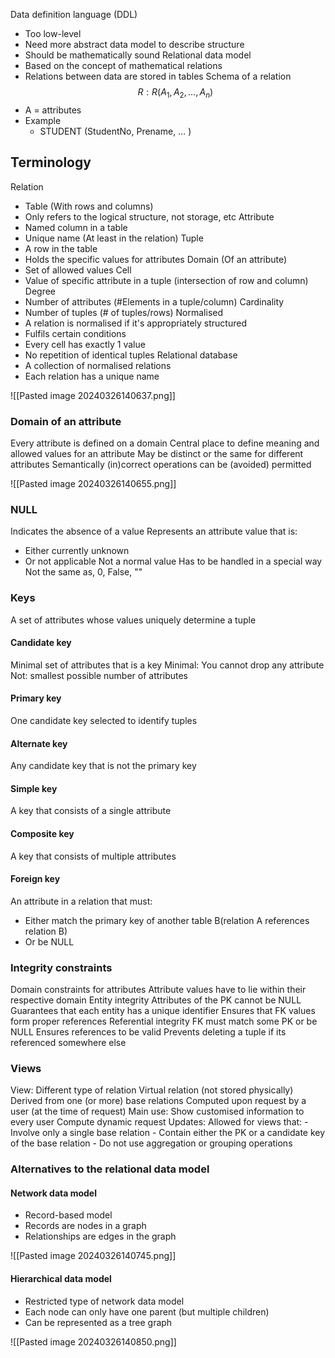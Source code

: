 Data definition language (DDL)
- Too low-level
- Need more abstract data model to describe structure
- Should be mathematically sound
Relational data model
- Based on the concept of mathematical relations
- Relations between data are stored in tables
Schema of a relation 
$$
R:R(A_1, A_2, ..., A_n)
$$
- A = attributes
- Example
	- STUDENT (StudentNo, Prename, … )

## Terminology
Relation
- Table (With rows and columns)
- Only refers to the logical structure, not storage, etc
Attribute
- Named column in a table
- Unique name (At least in the relation)
Tuple
- A row in the table
- Holds the specific values for attributes
Domain (Of an attribute)
- Set of allowed values
Cell
- Value of specific attribute in a tuple (intersection of row and column)
Degree
- Number of attributes (#Elements in a tuple/column)
Cardinality
- Number of tuples (# of tuples/rows)
Normalised
- A relation is normalised if it's appropriately structured
- Fulfils certain conditions
- Every cell has exactly 1 value
- No repetition of identical tuples
Relational database
- A collection of normalised relations
- Each relation has a unique name

![[Pasted image 20240326140637.png]]

### Domain of an attribute
Every attribute is defined on a domain
Central place to define meaning and allowed values for an attribute
May be distinct or the same for different attributes
Semantically (in)correct operations can be (avoided) permitted

![[Pasted image 20240326140655.png]]

### NULL
Indicates the absence of a value
Represents an attribute value that is:
- Either currently unknown
- Or not applicable
Not a normal value
Has to be handled in a special way
Not the same as, 0, False, ""

### Keys
A set of attributes whose values uniquely determine a tuple
#### Candidate key
Minimal set of attributes that is a key
Minimal: You cannot drop any attribute
Not: smallest possible number of attributes

#### Primary key
One candidate key selected to identify tuples
#### Alternate key
Any candidate key that is not the primary key
#### Simple key
A key that consists of a single attribute
#### Composite key
A key that consists of multiple attributes
#### Foreign key
An attribute in a relation that must:
- Either match the primary key of another table B(relation A references relation B)
- Or be NULL

### Integrity constraints
Domain constraints for attributes
	Attribute values have to lie within their respective domain
Entity integrity
	Attributes of the PK cannot be NULL
	Guarantees that each entity has a unique identifier
	Ensures that FK values form proper references
Referential integrity
	FK must match some PK or be NULL
	Ensures references to be valid
	Prevents deleting a tuple if its referenced somewhere else

### Views
View:
	Different type of relation
	Virtual relation (not stored physically)
	Derived from one (or more) base relations
	Computed upon request by a user (at the time of request)
Main use:
	Show customised information to every user
	Compute dynamic request
Updates:
	Allowed for views that:
		- Involve only a single base relation
		- Contain either the PK or a candidate key of the base relation
		- Do not use aggregation or grouping operations

### Alternatives to the relational data model
#### Network data model
- Record-based model
- Records are nodes in a graph
- Relationships are edges in the graph

![[Pasted image 20240326140745.png]]

#### Hierarchical data model
- Restricted type of network data model
- Each node can only have one parent (but multiple children)
- Can be represented as a tree graph

![[Pasted image 20240326140850.png]]
